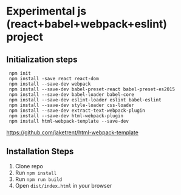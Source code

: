 # Experimental js (react+babel+webpack+eslint) project


## Initialization steps

```
 npm init
 npm install -save react react-dom
 npm install --save-dev webpack
 npm install --save-dev babel-preset-react babel-preset-es2015
 npm install --save-dev babel-loader babel-core
 npm install --save-dev eslint-loader eslint babel-eslint
 npm install --save-dev style-loader css-loader
 npm install --save-dev extract-text-webpack-plugin
 npm install --save-dev html-webpack-plugin
 npm install html-webpack-template --save-dev
```

https://github.com/jaketrent/html-webpack-template



## Installation Steps

1. Clone repo
2. Run `npm install`
3. Run `npm run build`
4. Open `dist/index.html` in your browser
